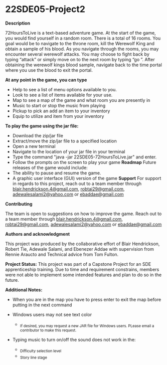# 22SDE05-Project2

**Description**

72HoursToLive is a text-based adventure game. At the start of the game, you would
find yourself in a random room. There is a total of 16 rooms. You goal would be to
navigate to the throne room, kill the Werewolf King and obtain a sample of his
blood. As you navigate through the rooms, you may encounter several werewolf
attacks. You may choose to fight back by typing “attack” or simply move on to the
next room by typing “go <direction>”. 
After obtaining the werewolf kings blood sample, navigate back to the time portal
where you use the blood to exit the portal. 

**At any point in the game, you can type**
- Help to see a list of menu options available to you.
- Look to see a list of items available for your use.
- Map to see a map of the game and what room you are presently in
- Music to start or stop the music from playing
- Pickup <item> to pick an add an item to your inventory
- Equip <item> to utilize and item from your inventory

**To play the game using the jar file:**
- Download the zip/jar file
- Extract/move the zip/jar file to a specified location
- Open a new terminal 
- Navigate to the location of your jar file in your terminal
- Type the command "java -jar 22SDE05-72HoursToLive.jar" and enter. 
- Follow the prompts on the screen to play your game
**Roadmap**
Future releases of the game would include:
- The ability to pause and resume the game.
- A graphic user interface (GUI) version of the game
**Support**
For support in regards to this project,  reach out to a team member through
blair.hendrickson.4@gmail.com,  robtai29@gmail.com,  adewalesalami2@yahoo.com
or ebaddae@gmail.com
  
**Contributing**
  
The team is open to suggestions on how to improve the game. Reach out to a team
member   through  blair.hendrickson.4@gmail.com,  robtai29@gmail.com,
adewalesalami2@yahoo.com or ebaddae@gmail.com

  **Authors and acknowledgment**

This project was produced by the collaborative effort of Blair Hendrickson, Robert
Tie, Adewale Salami, and Ebenezer Addae with supervision from Rennie Araucto and
Technical advice from Tom Fulton.
  
**Project Status:**
This project was part of a Capstone Project for an SDE apprenticeship training. Due
to time and requirement constrains, members were not able to implement some
intended features and plan to do so in the future.  

**Additional Notes:**

- When you are in the map you have to press enter to exit the map before
putting in the next command
- Windows users may not see text color 
  
  - <sub> If desired, you may request a new JAR file for Windows users. PLease email a contributor to make this request.</sub>
  
- Typing music to turn on/off the sound does not work in the:
  
  - <sub> Difficulty selection level</sub>
  - <sub>Story line stage</sub> 
